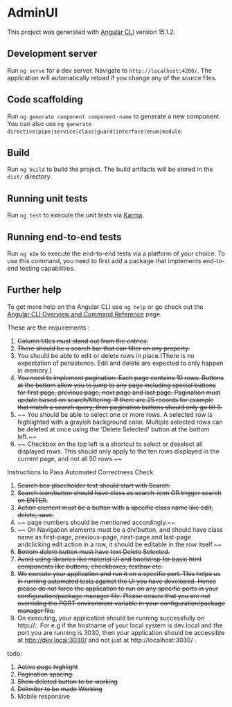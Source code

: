 # AdminUI

This project was generated with [Angular CLI](https://github.com/angular/angular-cli) version 15.1.2.

## Development server

Run `ng serve` for a dev server. Navigate to `http://localhost:4200/`. The application will automatically reload if you change any of the source files.

## Code scaffolding

Run `ng generate component component-name` to generate a new component. You can also use `ng generate directive|pipe|service|class|guard|interface|enum|module`.

## Build

Run `ng build` to build the project. The build artifacts will be stored in the `dist/` directory.

## Running unit tests

Run `ng test` to execute the unit tests via [Karma](https://karma-runner.github.io).

## Running end-to-end tests

Run `ng e2e` to execute the end-to-end tests via a platform of your choice. To use this command, you need to first add a package that implements end-to-end testing capabilities.

## Further help

To get more help on the Angular CLI use `ng help` or go check out the [Angular CLI Overview and Command Reference](https://angular.io/cli) page.


These are the requirements :

1. ~~Column titles must stand out from the entries.~~
2. ~~There should be a search bar that can filter on any property.~~
3. You should be able to edit or delete rows in place.(There is no expectation of persistence. Edit and delete are expected to only happen in memory.)
4. ~~You need to implement pagination: Each page contains 10 rows. Buttons at the bottom allow you to jump to any page including special buttons for first page, previous page, next page and last page. Pagination must update based on search/filtering. If there are 25 records for example that match a search query, then pagination buttons should only go till 3.~~
5. ~~ You should be able to select one or more rows. A selected row is highlighted with a grayish background color. Multiple selected rows can be deleted at once using the 'Delete Selected' button at the bottom left.~~
6. ~~ Checkbox on the top left is a shortcut to select or deselect all displayed rows. This should only apply to the ten rows displayed in the current page, and not all 50 rows.~~

Instructions to Pass Automated Correctness Check

1. ~~Search box placeholder text should start with Search.~~
2. ~~Search icon/button should have class as search-icon OR trigger search on ENTER.~~
3. ~~Action element must be a button with a specific class name like edit, delete, save.~~
4. ~~ page numbers should be mentioned accordingly.~~
5. ~~ On  Navigation elements must be a div/button, and should have class name as first-page, previous-page, next-page and last-page andclicking edit action in a row, it should be editable in the row itself.~~
6. ~~Bottom delete button must have text Delete Selected.~~
7. ~~Avoid using libraries like material UI and bootstrap for basic html components like buttons, checkboxes, textbox etc.~~
8. ~~We execute your application and run it on a specific port. This helps us in running automated tests against the UI you have developed. Hence please do not force the application to run on any specific ports in your configuration/package manager file. Please ensure that you are not overriding the PORT environment variable in your configuration/package manager file.~~
9. On executing, your application should be running successfully on http://<hostname>:<port>. For e.g if the hostname of your local system is dev.local and the port you are running is 3030, then your application should be accessible at http://dev.local:3030/ and not just at http://localhost:3030/ .


todo:
1. ~~Active page highlight~~
2. ~~Pagination spacing.~~
3. ~~Show deleted button to be working~~
4. ~~Delimiter to be made Working~~
5. Mobile responsive